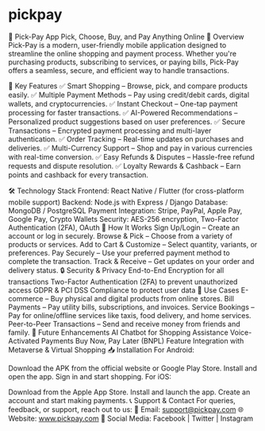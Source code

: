 # pickpay

📱 Pick-Pay App
Pick, Choose, Buy, and Pay Anything Online
🚀 Overview
Pick-Pay is a modern, user-friendly mobile application designed to streamline the online shopping and payment process. Whether you're purchasing products, subscribing to services, or paying bills, Pick-Pay offers a seamless, secure, and efficient way to handle transactions.

🎯 Key Features
✅ Smart Shopping – Browse, pick, and compare products easily.
✅ Multiple Payment Methods – Pay using credit/debit cards, digital wallets, and cryptocurrencies.
✅ Instant Checkout – One-tap payment processing for faster transactions.
✅ AI-Powered Recommendations – Personalized product suggestions based on user preferences.
✅ Secure Transactions – Encrypted payment processing and multi-layer authentication.
✅ Order Tracking – Real-time updates on purchases and deliveries.
✅ Multi-Currency Support – Shop and pay in various currencies with real-time conversion.
✅ Easy Refunds & Disputes – Hassle-free refund requests and dispute resolution.
✅ Loyalty Rewards & Cashback – Earn points and cashback for every transaction.

🛠️ Technology Stack
Frontend: React Native / Flutter (for cross-platform mobile support)
Backend: Node.js with Express / Django
Database: MongoDB / PostgreSQL
Payment Integration: Stripe, PayPal, Apple Pay, Google Pay, Crypto Wallets
Security: AES-256 encryption, Two-Factor Authentication (2FA), OAuth
📲 How It Works
Sign Up/Login – Create an account or log in securely.
Browse & Pick – Choose from a variety of products or services.
Add to Cart & Customize – Select quantity, variants, or preferences.
Pay Securely – Use your preferred payment method to complete the transaction.
Track & Receive – Get updates on your order and delivery status.
🔒 Security & Privacy
End-to-End Encryption for all transactions
Two-Factor Authentication (2FA) to prevent unauthorized access
GDPR & PCI DSS Compliance to protect user data
💼 Use Cases
E-commerce – Buy physical and digital products from online stores.
Bill Payments – Pay utility bills, subscriptions, and invoices.
Service Bookings – Pay for online/offline services like taxis, food delivery, and home services.
Peer-to-Peer Transactions – Send and receive money from friends and family.
📌 Future Enhancements
AI Chatbot for Shopping Assistance
Voice-Activated Payments
Buy Now, Pay Later (BNPL) Feature
Integration with Metaverse & Virtual Shopping
📥 Installation
For Android:

Download the APK from the official website or Google Play Store.
Install and open the app.
Sign in and start shopping.
For iOS:

Download from the Apple App Store.
Install and launch the app.
Create an account and start making payments.
📞 Support & Contact
For queries, feedback, or support, reach out to us:
📧 Email: support@pickpay.com
🌐 Website: www.pickpay.com
📱 Social Media: Facebook | Twitter | Instagram
 
 
